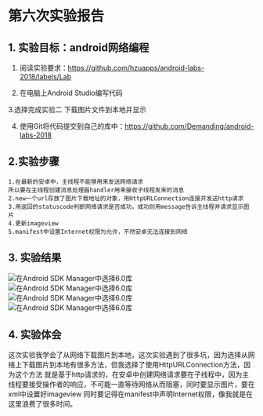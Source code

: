 # 第六次实验报告

## 1. 实验目标：android网络编程

1. 阅读实验要求：https://github.com/hzuapps/android-labs-2018/labels/Lab   

2. 在电脑上Android Studio编写代码  

3.选择完成实验二 下载图片文件到本地并显示

4. 使用Git将代码提交到自己的库中：https://github.com/Demanding/android-labs-2018   

## 2.实验步骤
    1.在最新的安卓中，主线程不能够用来发送网络请求
    所以要在主线程创建消息处理器handler用来接收子线程发来的消息
    2.new一个url存放了图片下载地址的对象，用HttpURLConnection连接并发送http请求
    3.用返回的statuscode判断网络请求是否成功，成功则用message告诉主线程并请求显示图片
    4.更新imageview
    5.manifest中设置Internet权限为允许，不然安卓无法连接到网络

## 3. 实验结果

![在Android SDK Manager中选择6.0库](https://github.com/Demanding/android-labs-2018/blob/master/Soft1614080902422/%236.1.png "配置教育网下载代理")
![在Android SDK Manager中选择6.0库](https://github.com/Demanding/android-labs-2018/blob/master/Soft1614080902422/%236.2.png "配置教育网下载代理")
![在Android SDK Manager中选择6.0库](https://github.com/Demanding/android-labs-2018/blob/master/Soft1614080902422/%236.3.png "配置教育网下载代理")
![在Android SDK Manager中选择6.0库](https://github.com/Demanding/android-labs-2018/blob/master/Soft1614080902422/%236.4.png "配置教育网下载代理")
## 4. 实验体会
这次实验我学会了从网络下载图片到本地，这次实验遇到了很多坑，因为选择从网络上下载图片到本地有很多方法，但我选择了使用HttpURLConnection方法，因为这个方法
就是基于http请求的，在安卓中创建网络请求要在子线程中，因为主线程要接受操作者的响应，不可能一直等待网络从而阻塞，同时要显示图片，要在xml中设置好imageview
同时要记得在manifest中声明Internet权限，像我就是在这里浪费了很多时间。
